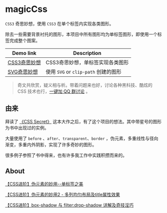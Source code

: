 # magicCss 

`CSS3` 奇思妙想，使用 `CSS3` 在单个标签内实现各类图形。

除去一些需要背景衬托的图形，本项目中所有图形均为单标签图形，即使用一个标签完成整个图案。

| Demo link | Description |
| ------| ------ | 
| [CSS3奇思妙想](http://sbco.cc/magicCss/html/index.html) | CSS3奇思妙想，单标签实现各类图形 |
| [SVG奇思妙想](http://sbco.cc/demo/svg/html/index.html)  | 使用 `SVG` or `clip-path` 创建的图形 | 

> 奇文共欣赏，疑义相与析。带着问题来也好，讨论各种黑科技、酷炫的 CSS 技术也行，[一键加 QQ 群讨论](//shang.qq.com/wpa/qunwpa?idkey=318940c0ae56f4556447291fb2fc6147a7b1760487c49c1e3410c377d946fc5a) 。

## 由来

拜读了 [《CSS Secret》](https://github.com/cssmagic/CSS-Secrets) 这本大作之后，有了这个项目的想法。其中带星号的图形为书中出现过的实例。

大量使用了 `before` 、`after`、`transparent`、`border` ，伪元素，多重线性与径向渐变，多重内外阴影，实现了许多奇妙的图形。

很多例子参照了书中得来，也有许多我工作中实践积攒而来的。

## About

[【CSS进阶】伪元素的妙用--单标签之美](http://sbco.cc/2016/05/25/pesudo/)

[【CSS进阶】伪元素的妙用2 - 多列均匀布局及title属性效果](http://www.cnblogs.com/coco1s/p/5667853.html)

[【CSS进阶】box-shadow 与 filter:drop-shadow 详解及奇技淫巧](http://sbco.cc/2016/06/14/boxShadow/)


